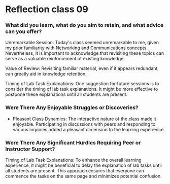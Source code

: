 # Reflection class 09

### What did you learn, what do you aim to retain, and what advice can you offer?

Unremarkable Session: Today's class seemed unremarkable to me, given my prior familiarity with Networking and Communications concepts. Nevertheless, it is important to acknowledge that revisiting these topics can serve as a valuable reinforcement of existing knowledge.

Value of Review: Revisiting familiar material, even if it appears redundant, can greatly aid in knowledge retention.

Timing of Lab Task Explanations: One suggestion for future sessions is to consider the timing of lab task explanations. It might be more effective to postpone these explanations until all students are present.

### Were There Any Enjoyable Struggles or Discoveries?

- Pleasant Class Dynamics: The interactive nature of the class made it enjoyable. Participating in discussions with peers and responding to various inquiries added a pleasant dimension to the learning experience.

### Were There Any Significant Hurdles Requiring Peer or Instructor Support?

Timing of Lab Task Explanations: To enhance the overall learning experience, it might be beneficial to delay the explanation of lab tasks until all students are present. This approach ensures that everyone can commence the tasks on the same page and minimizes potential confusion.